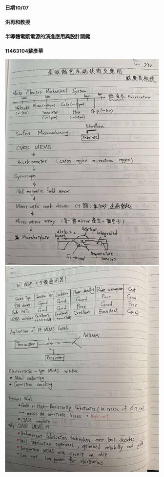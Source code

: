 ### 日期10/07
### 洪再和教授
### 半導體電漿電源的演進應用與設計關鍵
### 11463104蘇彥華


![IMG_0643](https://github.com/Walter-sue/11463104/blob/main/552945108_1321043739424549_5161471910603477600_n.jpg)
![IMG_0643](https://github.com/Walter-sue/11463104/blob/main/552752380_1541024180665712_7884397030696219896_n.jpg)

